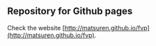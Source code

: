 ## Repository for Github pages
Check the website [http://matsuren.github.io/fvp](http://matsuren.github.io/fvp).
